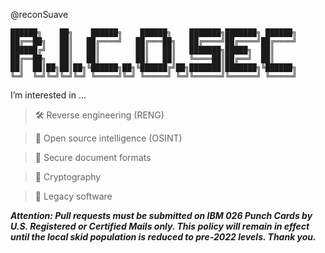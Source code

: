 @reconSuave

```
██████╗    ██╗    ██████╗    ██████╗    ███████╗███████╗ ██████╗
██╔══██╗   ██║   ██╔════╝   ██╔═══██╗   ██╔════╝██╔════╝██╔════╝
██████╔╝   ██║   ██║        ██║   ██║   ███████╗█████╗  ██║     
██╔══██╗   ██║   ██║        ██║   ██║   ╚════██║██╔══╝  ██║     
██║  ██║██╗██║██╗╚██████╗██╗╚██████╔╝██╗███████║███████╗╚██████╗
╚═╝  ╚═╝╚═╝╚═╝╚═╝ ╚═════╝╚═╝ ╚═════╝ ╚═╝╚══════╝╚══════╝ ╚═════╝                                                  
```
 

 I’m interested in ...

>   🛠 Reverse engineering (RENG)

>   🔎 Open source intelligence (OSINT)

>   📄 Secure document formats 

>   🔐 Cryptography 

>   💾 Legacy software


***Attention: Pull requests must be submitted on IBM 026 Punch Cards by U.S. Registered or Certified Mails only. This policy will remain in effect until the local skid population is reduced to pre-2022 levels. Thank you.***
